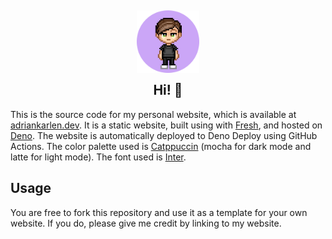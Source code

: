 <h2 align="center">
	<img src="https://raw.githubusercontent.com/adriankarlen/www/main/static/misc/avatar.png" width="100" alt="Logo"/><br/>
	<img src="https://raw.githubusercontent.com/adriankarlen/www/main/static/misc/transparent.png" height="30" width="0px"/>
	Hi! 👋
	<img src="https://raw.githubusercontent.com/catppuccin/catppuccin/main/assets/misc/transparent.png" height="30" width="0px"/>
</h2>

This is the source code for my personal website, which is available at [adriankarlen.dev](https://adriankarlen.dev). It is a static website, built using with [Fresh](https://fresh.deno.dev), and hosted on [Deno](https://deno.com/deploy). The website is automatically deployed to Deno Deploy using GitHub Actions. The color palette used is [Catppuccin](https://github.com/catppuccin) (mocha for dark mode and latte for light mode). The font used is [Inter](https://rsms.me/inter/).

## Usage

You are free to fork this repository and use it as a template for your own website. If you do, please give me credit by linking to my website.
